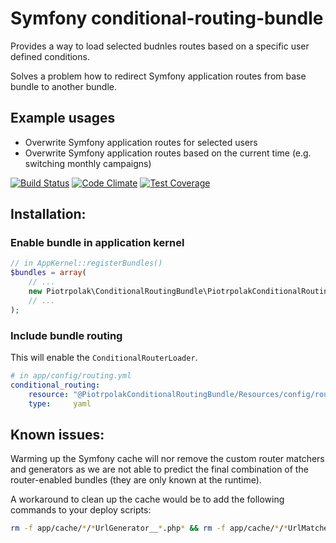 # Symfony conditional-routing-bundle

Provides a way to load selected budnles routes based on a specific user defined conditions.

Solves a problem how to redirect Symfony application routes from base bundle to another bundle.

## Example usages
* Overwrite Symfony application routes for selected users
* Overwrite Symfony application routes based on the current time (e.g. switching monthly campaigns)

[![Build Status](https://travis-ci.org/piotrpolak/conditional-routing-bundle.svg)](https://travis-ci.org/piotrpolak/conditional-routing-bundle)
[![Code Climate](https://codeclimate.com/github/piotrpolak/conditional-routing-bundle/badges/gpa.svg)](https://codeclimate.com/github/piotrpolak/conditional-routing-bundle)
[![Test Coverage](https://codeclimate.com/github/piotrpolak/conditional-routing-bundle/badges/coverage.svg)](https://codeclimate.com/github/piotrpolak/conditional-routing-bundle/coverage)

## Installation:

### Enable bundle in application kernel

```php
// in AppKernel::registerBundles()
$bundles = array(
    // ...
    new Piotrpolak\ConditionalRoutingBundle\PiotrpolakConditionalRoutingBundle(),
    // ...
);
```

### Include bundle routing

This will enable the `ConditionalRouterLoader`.

```yaml
# in app/config/routing.yml
conditional_routing:
    resource: "@PiotrpolakConditionalRoutingBundle/Resources/config/routing.yml"
    type:     yaml
```

## Known issues:

Warming up the Symfony cache will nor remove the custom router matchers and generators as we are not able to predict the
final combination of the router-enabled bundles (they are only known at the runtime).

A workaround to clean up the cache would be to add the following commands to your deploy scripts:

```sh
rm -f app/cache/*/*UrlGenerator__*.php* && rm -f app/cache/*/*UrlMatcher__*.php*
```